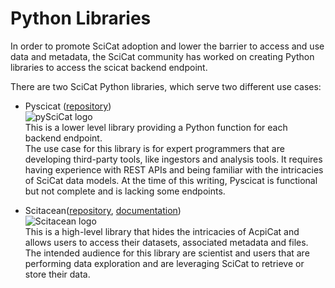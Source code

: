 # Python Libraries

In order to promote SciCat adoption and lower the barrier to access and use data and metadata, the SciCat community has worked on creating Python libraries to access the scicat backend endpoint.

There are two SciCat Python libraries, which serve two different use cases:
- Pyscicat ([repository](https://github.com/SciCatProject/pyscicat))  
  ![pySciCat logo](images/pyscicat.png)  
  This is a lower level library providing a Python function for each backend endpoint.  
  The use case for this library is for expert programmers that are developing third-party tools, like ingestors and analysis tools.
  It requires having experience with REST APIs and being familiar with the intricacies of SciCat data models.
  At the time of this writing, Pyscicat is functional but not complete and is lacking some endpoints.  

- Scitacean([repository](https://github.com/SciCatProject/scitacean), [documentation](https://scicatproject.github.io/scitacean/))  
  ![Scitacean logo](images/scitacean.png)  
  This is a high-level library that hides the intricacies of AcpiCat and allows users to access their datasets, associated metadata and files.
  The intended audience for this library are scientist and users that are performing data exploration and are leveraging SciCat to retrieve or store their data.
